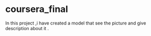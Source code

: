 # coursera_final

In this project ,i have created a model that see the picture and give description about it .
